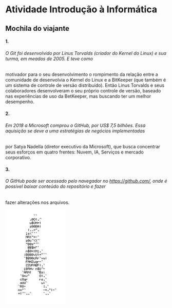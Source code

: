 # Atividade Introdução à Informática

## Mochila do viajante

#### 1.
###### O Git foi desenvolvido por Linus Torvalds (criador do Kernel do Linux) e sua turma, em meados de 2005. E teve como
motivador para o seu desenvolvimento o rompimento da relação entre a comunidade de desenvolvia o Kernel do Linux e
a BitKeeper (que também é um sistema de controle de versão distribuído). Então Linus Torvalds e seus colaboradores
desenvolveram o seu próprio controle de versão, baseado nas experiências de uso da BetKeeper, mas buscando ter um 
melhor desempenho.

#### 2.
###### Em 2018 a Microsoft comprou o GitHub, por US$ 7,5 bilhões. Essa aquisição se deve a uma estratégias de negócios implementadas
por Satya Nadella (diretor executivo da Microsoft), que busca concentrar seus esforços em quatro frentes: Nuvem, IA, Serviços
e mercado corporativo. 

#### 3.
###### O GitHub pode ser acessado pelo navegador no <https://github.com/>, onde é possível baixar conteúdo do repositório e fazer
fazer alterações nos arquivos.

![Homem letra](https://github.com/Silvanoeng/livro-receitas/blob/master/homemLetra.gif)
